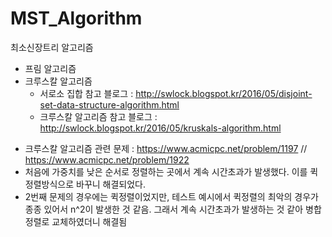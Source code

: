 # MST_Algorithm

최소신장트리 알고리즘
+ 프림 알고리즘
+ 크루스칼 알고리즘
   + 서로소 집합 참고 블로그 : http://swlock.blogspot.kr/2016/05/disjoint-set-data-structure-algorithm.html
   + 크루스칼 알고리즘 참고 블로그 : http://swlock.blogspot.kr/2016/05/kruskals-algorithm.html
   
   
- 크루스칼 알고리즘 관련 문제 : https://www.acmicpc.net/problem/1197 // https://www.acmicpc.net/problem/1922
- 처음에 가중치를 낮은 순서로 정렬하는 곳에서 계속 시간초과가 발생했다. 이를 퀵정렬방식으로 바꾸니 해결되었다.
- 2번째 문제의 경우에는 퀵정렬이었지만, 테스트 예시에서 퀵정렬의 최악의 경우가 종종 있어서 n^2이 발생한 것 같음. 그래서 계속 시간초과가 발생하는 것 같아 병합정렬로 교체하였더니 해결됨
